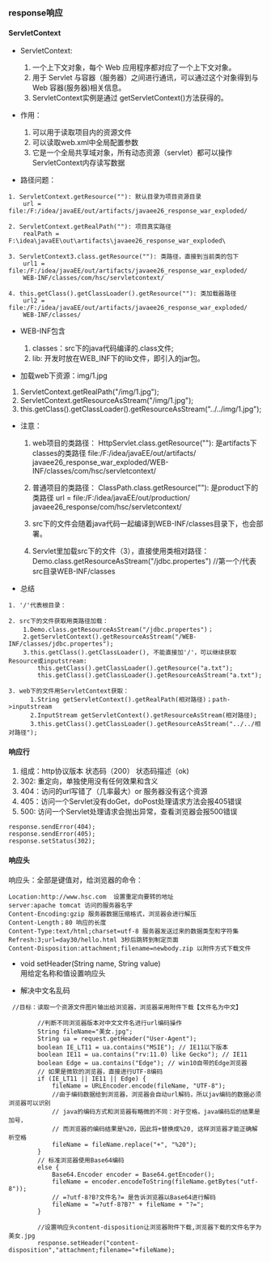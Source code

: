 ### response响应

#### ServletContext

- ServletContext:
    1. 一个上下文对象，每个 Web 应用程序都对应了一个上下文对象。
    2. 用于 Servlet 与容器（服务器）之间进行通讯，可以通过这个对象得到与 Web 容器(服务器)相关信息。
    3. ServletContext实例是通过 getServletContext()方法获得的。

- 作用：
    1. 可以用于读取项目内的资源文件
    2. 可以读取web.xml中全局配置参数
    3. 它是一个全局共享域对象，所有动态资源（servlet）都可以操作ServletContext内存读写数据
    
- 路径问题：
```
1. ServletContext.getResource(""): 默认目录为项目资源目录
    url = file:/F:/idea/javaEE/out/artifacts/javaee26_response_war_exploded/

2. ServletContext.getRealPath(""): 项目真实路径
    realPath = F:\idea\javaEE\out\artifacts\javaee26_response_war_exploded\
    
3. ServletContext3.class.getResource(""): 类路径，直接到当前类的包下
    url1 = file:/F:/idea/javaEE/out/artifacts/javaee26_response_war_exploded/
    WEB-INF/classes/com/hsc/servletcontext/    
    
4. this.getClass().getClassLoader().getResource(""): 类加载器路径
    url2 = file:/F:/idea/javaEE/out/artifacts/javaee26_response_war_exploded/
    WEB-INF/classes/    
```     
- WEB-INF包含
    1. classes：src下的java代码编译的.class文件;
    2. lib:  开发时放在WEB_INF下的lib文件，即引入的jar包。
    
- 加载web下资源：img/1.jpg
1. ServletContext.getRealPath("/img/1.jpg");
2. ServletContext.getResourceAsStream("/img/1.jpg");
3. this.getClass().getClassLoader().getResourceAsStream("../../img/1.jpg");

- 注意：
    1. web项目的类路径：
        HttpServlet.class.getResource(""): 是artifacts下classes的类路径
        file:/F:/idea/javaEE/out/artifacts/
            javaee26_response_war_exploded/WEB-INF/classes/com/hsc/servletcontext/  
   
    2. 普通项目的类路径：
        ClassPath.class.getResource(""): 是product下的类路径
        url = file:/F:/idea/javaEE/out/production/
            javaee26_response/com/hsc/servletcontext/
    
    3. src下的文件会随着java代码一起编译到WEB-INF/classes目录下，也会部署。
    
    4. Servlet里加载src下的文件（3），直接使用类相对路径：
        Demo.class.getResourceAsStream("/jdbc.propertes")  //第一个/代表src目录WEB-INF/classes

- 总结
```
1. '/'代表根目录：

2. src下的文件获取用类路径加载：
    1.Demo.class.getResourceAsStream("/jdbc.propertes")；
    2.getServletContext().getResourceAsStream("/WEB-INF/classes/jdbc.propertes");
    3.this.getClass().getClassLoader(), 不能直接加'/'，可以继续获取Resource或inputstream:
        this.getClass().getClassLoader().getResource("a.txt");
        this.getClass().getClassLoader().getResourceAsStream("a.txt");
    
3. web下的文件用ServletContext获取：
      1.String getServletContext().getRealPath(相对路径)；path->inputstream
      2.InputStream getServletContext().getResourceAsStream(相对路径);
      3.this.getClass().getClassLoader().getResourceAsStream("../../相对路径");  
```
#### 响应行

1. 组成：http协议版本 状态码（200） 状态码描述（ok)
2. 302: 重定向，单独使用没有任何效果和含义
3. 404：访问的url写错了（几率最大）or 服务器没有这个资源
4. 405：访问一个Servlet没有doGet，doPost处理请求方法会报405错误
5. 500: 访问一个Servlet处理请求会抛出异常，查看浏览器会报500错误
```
response.sendError(404);
response.sendError(405);
response.setStatus(302);
```

#### 响应头
响应头：全部是键值对，给浏览器的命令：
```
Location:http://www.hsc.com  设置重定向要转的地址
server:apache tomcat 访问的服务器名字
Content-Encoding:gzip 服务器数据压缩格式，浏览器会进行解压
Content-Length；80 响应的长度
Content-Type:text/html;charset=utf-8 服务器发送过来的数据类型和字符集
Refresh:3;url=day30/hello.html 3秒后跳转到制定页面
Content-Disposition:attachment;filename=newbody.zip 以附件方式下载文件
```
-  void setHeader(String name, String value)  
    用给定名称和值设置响应头
    
- 解决中文名乱码
```
 //目标：读取一个资源文件图片输出给浏览器，浏览器采用附件下载【文件名为中文】

        //判断不同浏览器版本对中文文件名进行url编码操作
        String fileName="美女.jpg";
        String ua = request.getHeader("User-Agent");
        boolean IE_LT11 = ua.contains("MSIE"); // IE11以下版本
        boolean IE11 = ua.contains("rv:11.0) like Gecko"); // IE11
        boolean Edge = ua.contains("Edge"); // win10自带的Edge浏览器
        // 如果是微软的浏览器，直接进行UTF-8编码
        if (IE_LT11 || IE11 || Edge) {
            fileName = URLEncoder.encode(fileName, "UTF-8");
            //由于编码数据给到浏览器，浏览器会自动url解码，所以jav编码的数据必须浏览器可以识别
            // java的编码方式和浏览器有略微的不同：对于空格，java编码后的结果是加号，
            // 而浏览器的编码结果是%20，因此将+替换成%20, 这样浏览器才能正确解析空格
            fileName = fileName.replace("+", "%20");
        }
        // 标准浏览器使用Base64编码
        else {
            Base64.Encoder encoder = Base64.getEncoder();
            fileName = encoder.encodeToString(fileName.getBytes("utf-8"));
            // =?utf-8?B?文件名?= 是告诉浏览器以Base64进行解码
            fileName = "=?utf-8?B?" + fileName + "?=";
        }

        //设置响应头content-disposition让浏览器附件下载,浏览器下载的文件名字为美女.jpg
        response.setHeader("content-disposition","attachment;filename="+fileName);
``` 
   